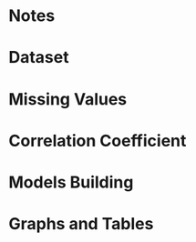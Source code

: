 # Notes

# Dataset

# Missing Values

# Correlation Coefficient

# Models Building

# Graphs and Tables
